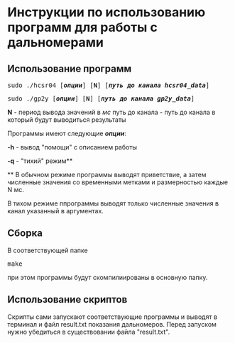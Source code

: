 # Инструкции по использованию программ для работы с дальномерами

## Использование программ

<pre>
sudo ./hcsr04 [<b><i>опции</i></b>] [<b>N</b>] [<b><i>путь до канала hcsr04_data</i></b>]
</pre>

<pre>
sudo ./gp2y [<b><i>опции</i></b>] [<b>N</b>] [<b><i>путь до канала gp2y_data</i></b>]
</pre>

**N** - период вывода значений в <i>мс</i>
путь до канала - путь до канала в который будут выводиться результаты

Программы имеют следующие <i><b>опции</i></b>:

<b>-h</b> - вывод "помощи" с описанием работы

<b>-q</b> - "тихий" режим\*\*

\*\*
В обычном режиме программы выводят приветствие, а затем численные значения со временными метками и размерностью каждые N мс.

В тихом режиме ппрограммы выводят только численные значения в канал указанный в аргументах.

## Сборка

В соответствующей папке

<pre>
make
</pre>

при этом программы будут скомпилиированы в основную папку.

## Использование скриптов

Скрипты сами запускают соответствующие программы и выводят в терминал и файл result.txt показания дальномеров.
Перед запуском нужно убедиться в существовании файла "result.txt".
